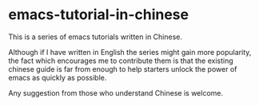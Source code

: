 # emacs-tutorial-in-chinese

This is a series of emacs tutorials written in Chinese. 

Although if I have written in English the series might gain more popularity,
the fact which encourages me to contribute them is that the existing chinese guide is far from enough to help starters unlock the power of emacs as quickly as possible.

Any suggestion from those who understand Chinese is welcome.
